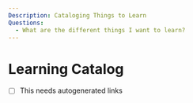 ```yaml
---
Description: Cataloging Things to Learn
Questions:
  - What are the different things I want to learn?
---
```


# Learning Catalog

- [ ] This needs autogenerated links
